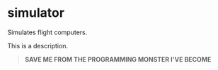 # simulator
Simulates flight computers.

This is a description.

> **SAVE ME FROM THE PROGRAMMING MONSTER I'VE BECOME**

